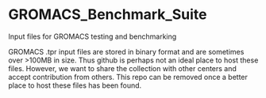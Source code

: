# GROMACS_Benchmark_Suite
Input files for GROMACS testing and benchmarking

GROMACS .tpr input files are stored in binary format and are sometimes over >100MB in size. Thus github is perhaps not an ideal place
to host these files. However, we want to share the collection with other centers and accept contribution from others.
This repo can be removed once a better place to host these files has been found.
